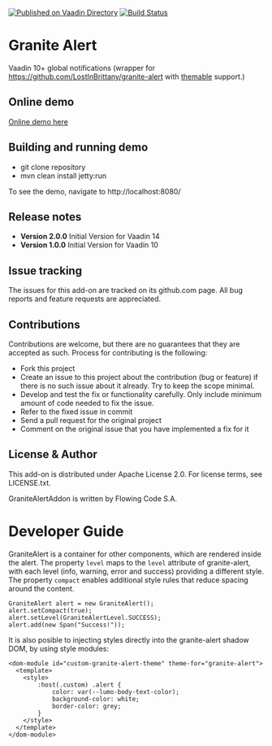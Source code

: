 [![Published on Vaadin Directory](https://img.shields.io/badge/Vaadin%20Directory-published-00b4f0.svg)](https://vaadin.com/directory/component/granite-alert)
[![Build Status](https://jenkins.flowingcode.com/job/GraniteAlert-14-addon/badge/icon)](https://jenkins.flowingcode.com/job/GraniteAlert-14-addon)

# Granite Alert

Vaadin 10+ global notifications (wrapper for https://github.com/LostInBrittany/granite-alert with [themable](https://github.com/vaadin/vaadin-themable-mixin) support.)

## Online demo

[Online demo here](http://addonsv14.flowingcode.com/granite-alert)

## Building and running demo

- git clone repository
- mvn clean install jetty:run

To see the demo, navigate to http://localhost:8080/

## Release notes

- **Version 2.0.0** Initial Version for Vaadin 14
- **Version 1.0.0** Initial Version for Vaadin 10

## Issue tracking

The issues for this add-on are tracked on its github.com page. All bug reports and feature requests are appreciated. 

## Contributions

Contributions are welcome, but there are no guarantees that they are accepted as such. Process for contributing is the following:

- Fork this project
- Create an issue to this project about the contribution (bug or feature) if there is no such issue about it already. Try to keep the scope minimal.
- Develop and test the fix or functionality carefully. Only include minimum amount of code needed to fix the issue.
- Refer to the fixed issue in commit
- Send a pull request for the original project
- Comment on the original issue that you have implemented a fix for it

## License & Author

This add-on is distributed under Apache License 2.0. For license terms, see LICENSE.txt.

GraniteAlertAddon is written by Flowing Code S.A.

# Developer Guide

GraniteAlert is a container for other components, which are rendered inside the alert.
The property `level` maps to the `level` attribute of granite-alert, with each level (info, warning, error and success) providing a different style. The property `compact` enables additional style rules that reduce spacing around the content.

```
GraniteAlert alert = new GraniteAlert();
alert.setCompact(true);
alert.setLevel(GraniteAlertLevel.SUCCESS);
alert.add(new Span("Success!"));
```

It is also posible to injecting styles directly into the granite-alert shadow DOM, by using style modules:
```
<dom-module id="custom-granite-alert-theme" theme-for="granite-alert">
  <template>
    <style>
        :host(.custom) .alert {
            color: var(--lumo-body-text-color);
            background-color: white;
            border-color: grey;
        }
    </style>
  </template>
</dom-module>
```
